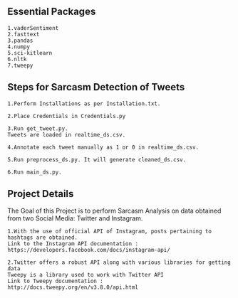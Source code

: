 ## Essential Packages
```
1.vaderSentiment
2.fasttext
3.pandas
4.numpy
5.sci-kitlearn
6.nltk
7.tweepy
```
## Steps for Sarcasm Detection of Tweets
```
1.Perform Installations as per Installation.txt.
```
```
2.Place Credentials in Credentials.py
```
```
3.Run get_tweet.py.
Tweets are loaded in realtime_ds.csv.
```
```
4.Annotate each tweet manually as 1 or 0 in realtime_ds.csv.
```
```
5.Run preprocess_ds.py. It will generate cleaned_ds.csv.
```
```
6.Run main_ds.py.
```



## Project Details

The Goal of this Project is to perform Sarcasm Analysis on data obtained from two Social Media: Twitter and Instagram.
```
1.With the use of official API of Instagram, posts pertaining to hashtags are obtained.
Link to the Instagram API documentation : https://developers.facebook.com/docs/instagram-api/
```
```
2.Twitter offers a robust API along with various libraries for getting data
Tweepy is a library used to work with Twitter API
Link to Tweepy documentation : http://docs.tweepy.org/en/v3.8.0/api.html
```
